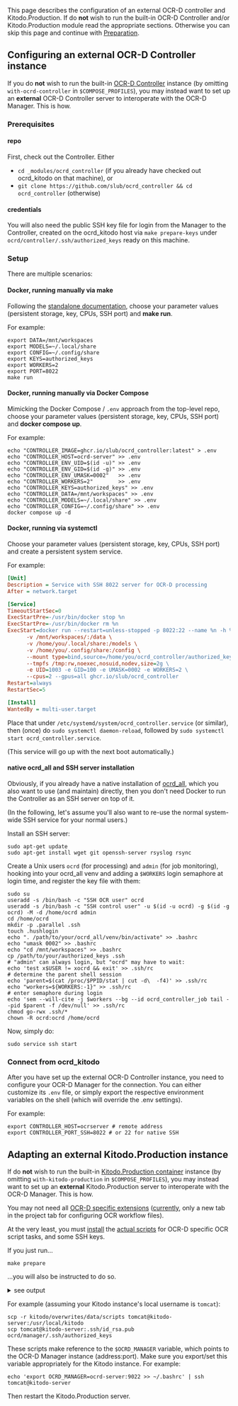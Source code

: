 This page describes the configuration of an external OCR-D controller and Kitodo.Production.
If do **not** wish to run the built-in OCR-D Controller and/or Kitodo.Production module read the appropriate sections.
Otherwise you can skip this page and continue with [Preparation](preparation.md).

## Configuring an external OCR-D Controller instance

If you do **not** wish to run the built-in [OCR-D Controller](https://github.com/slub/ocrd_controller) instance (by omitting `with-ocrd-controller` in `$COMPOSE_PROFILES`), you may instead want to set up an **external** OCR-D Controller server to interoperate with the OCR-D Manager. This is how.

### Prerequisites

#### repo

First, check out the Controller. Either
- `cd _modules/ocrd_controller` (if you already have checked out ocrd_kitodo on that machine), or
- `git clone https://github.com/slub/ocrd_controller && cd ocrd_controller` (otherwise)

#### credentials

You will also need the public SSH key file for login from the Manager to the Controller,
created on the ocrd_kitodo host via `make prepare-keys` under `ocrd/controller/.ssh/authorized_keys`
ready on this machine.

### Setup

There are multiple scenarios:

#### Docker, running manually via make

Following the [standalone documentation](https://github.com/slub/ocrd_controller#starting-and-mounting),
choose your parameter values (persistent storage, key, CPUs, SSH port) and **make run**.

For example:

    export DATA=/mnt/workspaces
    export MODELS=~/.local/share
    export CONFIG=~/.config/share
    export KEYS=authorized_keys
    export WORKERS=2
    export PORT=8022
    make run

#### Docker, running manually via Docker Compose

Mimicking the Docker Compose / `.env` approach from the top-level repo,
choose your parameter values (persistent storage, key, CPUs, SSH port) and **docker compose up**.

For example:

    echo "CONTROLLER_IMAGE=ghcr.io/slub/ocrd_controller:latest" > .env
    echo "CONTROLLER_HOST=ocrd-server" >> .env
    echo "CONTROLLER_ENV_UID=$(id -u)" >> .env
    echo "CONTROLLER_ENV_GID=$(id -g)" >> .env
    echo "CONTROLLER_ENV_UMASK=0002"   >> .env
    echo "CONTROLLER_WORKERS=2"        >> .env
    echo "CONTROLLER_KEYS=authorized_keys" >> .env
    echo "CONTROLLER_DATA=/mnt/workspaces" >> .env
    echo "CONTROLLER_MODELS=~/.local/share" >> .env
    echo "CONTROLLER_CONFIG=~/.config/share" >> .env
    docker compose up -d

#### Docker, running via systemctl

Choose your parameter values (persistent storage, key, CPUs, SSH port)
and create a persistent system service.

For example:

```ini
[Unit]
Description = Service with SSH 8022 server for OCR-D processing
After = network.target

[Service]
TimeoutStartSec=0
ExecStartPre=-/usr/bin/docker stop %n
ExecStartPre=-/usr/bin/docker rm %n
ExecStart=docker run --restart=unless-stopped -p 8022:22 --name %n -h %n \
	  -v /mnt/workspaces/:/data \
	  -v /home/you/.local/share:/models \
	  -v /home/you/.config/share:/config \
	  --mount type=bind,source=/home/you/ocrd_controller/authorized_keys,target=/authorized_keys \
	  --tmpfs /tmp:rw,noexec,nosuid,nodev,size=2g \
	  -e UID=1003 -e GID=100 -e UMASK=0002 -e WORKERS=2 \
	  --cpus=2 --gpus=all ghcr.io/slub/ocrd_controller
Restart=always
RestartSec=5

[Install]
WantedBy = multi-user.target
```

Place that under `/etc/systemd/system/ocrd_controller.service` (or similar),
then (once) do `sudo systemctl daemon-reload`,
followed by `sudo systemctl start ocrd_controller.service`.

(This service will go up with the next boot automatically.)

#### native ocrd_all and SSH server installation

Obviously, if you already have a native installation of [ocrd_all](https://github.com/OCR-D/ocrd_all/),
which you also want to use (and maintain) directly, then you don't need Docker to run the Controller
as an SSH server on top of it.

(In the following, let's assume you'll also want to re-use the normal system-wide SSH service
for your normal users.)

Install an SSH server:

    sudo apt-get update
    sudo apt-get install wget git openssh-server rsyslog rsync

Create a Unix users `ocrd` (for processing) and `admin` (for job monitoring),
hooking into your ocrd_all venv and adding a `$WORKERS` login semaphore at login time,
and register the key file with them:

    sudo su
    useradd -s /bin/bash -c "SSH OCR user" ocrd
    useradd -s /bin/bash -c "SSH control user" -u $(id -u ocrd) -g $(id -g ocrd) -M -d /home/ocrd admin
    cd /home/ocrd
    mkdir -p .parallel .ssh
    touch .hushlogin
    echo ". /path/to/your/ocrd_all/venv/bin/activate" >> .bashrc
    echo "umask 0002" >> .bashrc
    echo "cd /mnt/workspaces" >> .bashrc
    cp /path/to/your/authorized_keys .ssh
    # "admin" can always login, but "ocrd" may have to wait:
    echo 'test x$USER != xocrd && exit' >> .ssh/rc
    # determine the parent shell session
    echo 'parent=$(cat /proc/$PPID/stat | cut -d\  -f4)' >> .ssh/rc
    echo "workers=${WORKERS:-1}" >> .ssh/rc
    # enter semaphore during login
    echo 'sem --will-cite -j $workers --bg --id ocrd_controller_job tail --pid $parent -f /dev/null' >> .ssh/rc
    chmod go-rwx .ssh/*
    chown -R ocrd:ocrd /home/ocrd

Now, simply do:

    sudo service ssh start

### Connect from ocrd_kitodo

After you have set up the external OCR-D Controller instance,
you need to configure your OCR-D Manager for the connection.
You can either customize its `.env` file, or simply export the
respective environment variables on the shell (which will
override the .env settings).

For example:

    export CONTROLLER_HOST=ocrserver # remote address
    export CONTROLLER_PORT_SSH=8022 # or 22 for native SSH


## Adapting an external Kitodo.Production instance

If do **not** wish to run the built-in [Kitodo.Production container](https://github.com/slub/kitodo-production-docker) instance (by omitting `with-kitodo-production` in `$COMPOSE_PROFILES`), you may instead want to set up an **external** Kitodo.Production server to interoperate with the OCR-D Manager. This is how.

You may not need all [OCR-D specific extensions](https://github.com/markusweigelt/kitodo-production/tree/ocrd-main) ([currently](https://github.com/slub/kitodo-production-docker/tree/b993910fc29588d03189ff3c5ab9bf951a023984), only a new tab in the project tab for configuring OCR workflow files).

At the very least, you must [install](https://github.com/slub/kitodo-production-docker/blob/e4bb52c10f64bb4a61e97b0aa402a6b428359b2c/startup.sh#L58) the [actual scripts](https://github.com/slub/ocrd_kitodo/tree/main/_resources/kitodo/data/scripts) for OCR-D specific OCR script tasks, and some SSH keys.

If you just run…

    make prepare

…you will also be instructed to do so.

<details><summary>see output</summary>
<p>

```sh
mkdir -p kitodo/.ssh/
ssh-keygen -t rsa -q -f kitodo/.ssh/id_rsa -P '' -C 'Kitodo.Production key'
	You should now install the private key kitodo/.ssh/id_rsa
	to your own Kitodo.Production instance,
	or conversely, install the existing public key ~/.ssh/id_rsa.pub
	of your own Kitodo.Production instance
	to ./ocrd/manager/.ssh/authorized_keys.
mkdir -p ocrd/manager/.ssh/
cp kitodo/.ssh/id_rsa.pub ocrd/manager/.ssh/authorized_keys
ssh-keygen -t rsa -q -f ocrd/manager/.ssh/id_rsa -P '' -C 'OCR-D manager key'
mkdir -p ocrd/controller/.ssh/
cp ocrd/manager/.ssh/id_rsa.pub ocrd/controller/.ssh/authorized_keys
mkdir -p kitodo/data/metadata/
mkdir -p kitodo/overwrites/
cp -r ./_resources/kitodo/data kitodo/overwrites/data
mkdir -p kitodo/overwrites/data/ocr_workflows/
cp ./_modules/ocrd_manager/ocr-workflow-default.sh kitodo/overwrites/data/ocr_workflows/
	You should now copy kitodo/overwrites/data/scripts
	to your own Kitodo.Production instance
	(typically under /usr/local/kitodo).
```

</p></details>

For example (assuming your Kitodo instance's local username is `tomcat`):

    scp -r kitodo/overwrites/data/scripts tomcat@kitodo-server:/usr/local/kitodo
    scp tomcat@kitodo-server:.ssh/id_rsa.pub ocrd/manager/.ssh/authorized_keys

These scripts make reference to the `$OCRD_MANAGER` variable, which points to the OCR-D Manager instance (address:port). Make sure you export/set this variable appropriately for the Kitodo instance. For example:

    echo 'export OCRD_MANAGER=ocrd-server:9022 >> ~/.bashrc' | ssh tomcat@kitodo-server

Then restart the Kitodo.Production server.